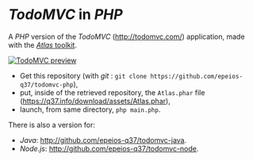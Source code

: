 # *TodoMVC* in *PHP*

A *PHP* version of the *TodoMVC* (<http://todomvc.com/>) application, made with the [*Atlas* toolkit](http://atlastk.org).

[![TodoMVC preview](http://q37.info/download/TodoMVC.gif "Preview of the PHP implementation of TodoMVC made with the Atlas toolkit")](http://atlastk.org)

- Get this repository (with *git* : `git clone https://github.com/epeios-q37/todomvc-php`),
- put, inside of the retrieved repository, the `Atlas.phar` file (https://q37.info/download/assets/Atlas.phar),
- launch, from same directory, `php main.php`.


There is also a version for:

  * *Java*: <http://github.com/epeios-q37/todomvc-java>.
  * *Node.js*: <http://github.com/epeios-q37/todomvc-node>.